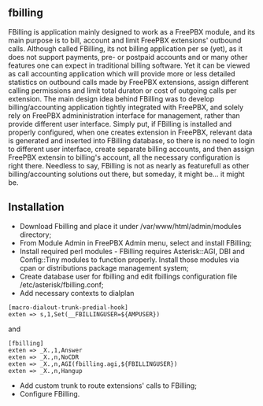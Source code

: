 ## fbilling

FBilling is application mainly designed to work as a FreePBX module, 
and its main purpose is to bill, account and limit FreePBX extensions' outbound calls.
Although called FBilling, its not billing application per se (yet), as it does not support payments, 
pre- or postpaid accounts and or many other features one can expect in traditional billing software. 
Yet it can be viewed as call accounting application which will provide more or less detailed statistics 
on outbound calls made by FreePBX extensions, assign different calling permissions and limit total duraton or cost of 
outgoing calls per extension. The main design idea behind FBilling was to develop billing/accounting application 
tightly integrated with FreePBX, and solely rely on FreePBX admininistration interface for management, 
rather than provide different user interface. Simply put, if FBilling is installed and properly 
configured, when one creates extension in FreePBX, relevant data is generated and inserted into FBilling database, 
so there is no need to login to different user interface, create separate billing accounts, 
and then assign FreePBX extensin to billing's account, all the necessary configuration is right there.
Needless to say, FBilling is not as nearly as featurefull as other billing/accounting solutions out there, 
but someday, it might be... it might be.

## Installation

* Download Fbilling and place it under /var/www/html/admin/modules directory;
* From Module Admin in FreePBX Admin menu, select and install FBilling;
* Install required perl modules - FBilling requires Asterisk::AGI, DBI and Config::Tiny modules to function properly.
Install those modules via cpan or distributions package management system;
* Create database user for fbilling and edit fbillings configuration file /etc/asterisk/fbilling.conf;
* Add necessary contexts to dialplan
```
[macro-dialout-trunk-predial-hook]
exten => s,1,Set(__FBILLINGUSER=${AMPUSER})
```
and
```
[fbilling]
exten => _X.,1,Answer
exten => _X.,n,NoCDR
exten => _X.,n,AGI(fbilling.agi,${FBILLINGUSER})
exten => _X.,n,Hangup
```
* Add custom trunk to route extensions' calls to FBilling;
* Configure FBilling.
